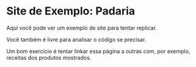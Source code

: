 # Site de Exemplo: Padaria

Aqui você pode ver um exemplo de site para tentar replicar.

Você também é livre para analisar o código se precisar.

Um bom exercício é tentar linkar essa página a outras com, por exemplo, receitas dos produtos mostrados.